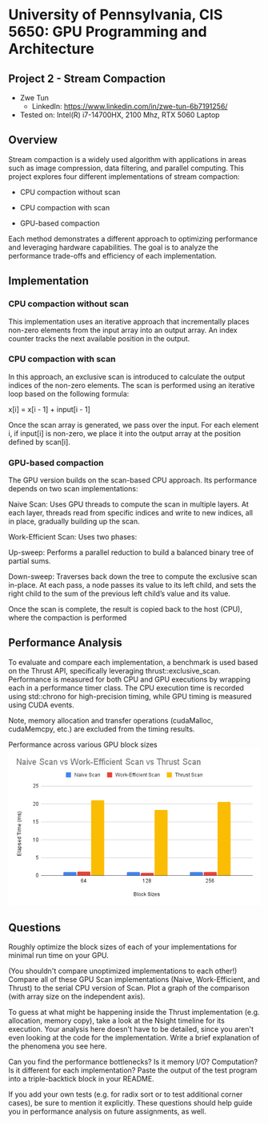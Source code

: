 # University of Pennsylvania, CIS 5650: GPU Programming and Architecture
## Project 2 - Stream Compaction 

* Zwe Tun
  * LinkedIn: https://www.linkedin.com/in/zwe-tun-6b7191256/
* Tested on: Intel(R) i7-14700HX, 2100 Mhz, RTX 5060 Laptop

## Overview 
Stream compaction is a widely used algorithm with applications in areas such as image compression, data filtering, and parallel computing. This project explores four different implementations of stream compaction:

- CPU compaction without scan

- CPU compaction with scan

- GPU-based compaction

Each method demonstrates a different approach to optimizing performance and leveraging hardware capabilities. The goal is to analyze the performance trade-offs and efficiency of each implementation.

## Implementation 

###  CPU compaction without scan 
This implementation uses an iterative approach that incrementally places non-zero elements from the input array into an output array. An index counter tracks the next available position in the output. 

### CPU compaction with scan 
In this approach, an exclusive scan is introduced to calculate the output indices of the non-zero elements. The scan is performed using an iterative loop based on the following formula:

x[i] = x[i - 1] + input[i - 1]

Once the scan array is generated, we pass over the input. For each element i, if input[i] is non-zero, we place it into the output array at the position defined by scan[i].

### GPU-based compaction
The GPU version builds on the scan-based CPU approach. Its performance depends on two scan implementations:

Naive Scan:
Uses GPU threads to compute the scan in multiple layers. At each layer, threads read from specific indices and write to new indices, all in place, gradually building up the scan. 

Work-Efficient Scan:
Uses two phases:

Up-sweep: Performs a parallel reduction to build a balanced binary tree of partial sums.

Down-sweep: Traverses back down the tree to compute the exclusive scan in-place. At each pass, a node passes its value to its left child, and sets the right child to the sum of the previous left child’s value and its value. 

Once the scan is complete, the result is copied back to the host (CPU), where the compaction is performed

## Performance Analysis
To evaluate and compare each implementation, a benchmark is used based on the Thrust API, specifically leveraging thrust::exclusive_scan. Performance is measured for both CPU and GPU executions by wrapping each in a performance timer class. The CPU execution time is recorded using std::chrono for high-precision timing, while GPU timing is measured using CUDA events.

Note, memory allocation and transfer operations (cudaMalloc, cudaMemcpy, etc.) are excluded from the timing results.

Performance across various GPU block sizes
![Stream Compaction](img/block.png)


## Questions 
Roughly optimize the block sizes of each of your implementations for minimal run time on your GPU.

(You shouldn't compare unoptimized implementations to each other!)
Compare all of these GPU Scan implementations (Naive, Work-Efficient, and Thrust) to the serial CPU version of Scan. Plot a graph of the comparison (with array size on the independent axis).



To guess at what might be happening inside the Thrust implementation (e.g. allocation, memory copy), take a look at the Nsight timeline for its execution. Your analysis here doesn't have to be detailed, since you aren't even looking at the code for the implementation.
Write a brief explanation of the phenomena you see here.

Can you find the performance bottlenecks? Is it memory I/O? Computation? Is it different for each implementation?
Paste the output of the test program into a triple-backtick block in your README.

If you add your own tests (e.g. for radix sort or to test additional corner cases), be sure to mention it explicitly.
These questions should help guide you in performance analysis on future assignments, as well.
